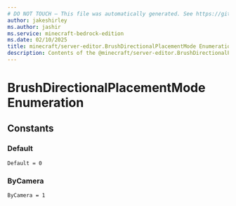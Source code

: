 ```yaml
---
# DO NOT TOUCH — This file was automatically generated. See https://github.com/mojang/minecraftapidocsgenerator to modify descriptions, examples, etc.
author: jakeshirley
ms.author: jashir
ms.service: minecraft-bedrock-edition
ms.date: 02/10/2025
title: minecraft/server-editor.BrushDirectionalPlacementMode Enumeration
description: Contents of the @minecraft/server-editor.BrushDirectionalPlacementMode enumeration.
---
```

# BrushDirectionalPlacementMode Enumeration

## Constants
### **Default**
`Default = 0`
### **ByCamera**
`ByCamera = 1`
